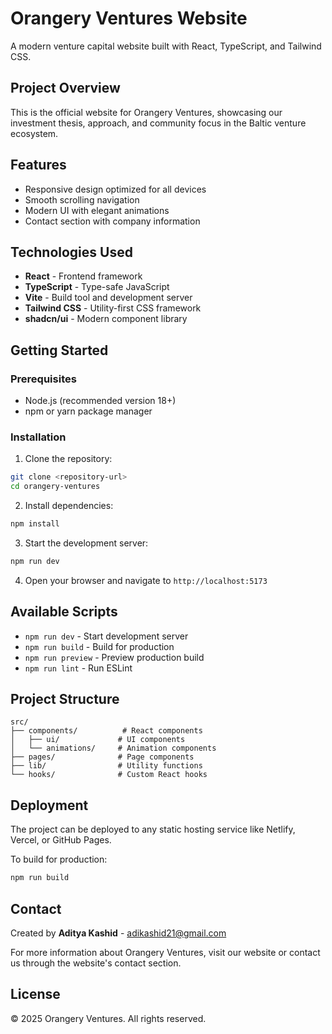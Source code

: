 
# Orangery Ventures Website

A modern venture capital website built with React, TypeScript, and Tailwind CSS.

## Project Overview

This is the official website for Orangery Ventures, showcasing our investment thesis, approach, and community focus in the Baltic venture ecosystem.

## Features

- Responsive design optimized for all devices
- Smooth scrolling navigation
- Modern UI with elegant animations
- Contact section with company information

## Technologies Used

- **React** - Frontend framework
- **TypeScript** - Type-safe JavaScript
- **Vite** - Build tool and development server
- **Tailwind CSS** - Utility-first CSS framework
- **shadcn/ui** - Modern component library

## Getting Started

### Prerequisites

- Node.js (recommended version 18+)
- npm or yarn package manager

### Installation

1. Clone the repository:
```bash
git clone <repository-url>
cd orangery-ventures
```

2. Install dependencies:
```bash
npm install
```

3. Start the development server:
```bash
npm run dev
```

4. Open your browser and navigate to `http://localhost:5173`

## Available Scripts

- `npm run dev` - Start development server
- `npm run build` - Build for production
- `npm run preview` - Preview production build
- `npm run lint` - Run ESLint

## Project Structure

```
src/
├── components/          # React components
│   ├── ui/             # UI components
│   └── animations/     # Animation components
├── pages/              # Page components
├── lib/                # Utility functions
└── hooks/              # Custom React hooks
```

## Deployment

The project can be deployed to any static hosting service like Netlify, Vercel, or GitHub Pages.

To build for production:
```bash
npm run build
```

## Contact

Created by **Aditya Kashid** - [adikashid21@gmail.com](mailto:adikashid21@gmail.com)

For more information about Orangery Ventures, visit our website or contact us through the website's contact section.

## License

© 2025 Orangery Ventures. All rights reserved.
